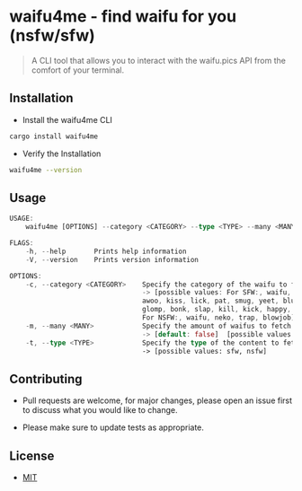 # waifu4me - find waifu for you (nsfw/sfw)

> A CLI tool that allows you to interact with the waifu.pics API from the comfort of your terminal.

## Installation

- Install the waifu4me CLI

```sh
cargo install waifu4me
```

- Verify the Installation

```sh
waifu4me --version
```

## Usage

```rust
USAGE:
    waifu4me [OPTIONS] --category <CATEGORY> --type <TYPE> --many <MANY>

FLAGS:
    -h, --help       Prints help information
    -V, --version    Prints version information

OPTIONS:
    -c, --category <CATEGORY>    Specify the category of the waifu to fetch.
                                 -> [possible values: For SFW:, waifu, nekoshinobu, megumin, bully, cuddle, cry, hug,
                                 awoo, kiss, lick, pat, smug, yeet, blush, smile, wave, highfive, handhold, nom, bite,
                                 glomp, bonk, slap, kill, kick, happy, wink, poke, dance, cringe,
                                 For NSFW:, waifu, neko, trap, blowjob]
    -m, --many <MANY>            Specify the amount of waifus to fetch (true for many).
                                 -> [default: false]  [possible values: true, false]
    -t, --type <TYPE>            Specify the type of the content to fetch.
                                 -> [possible values: sfw, nsfw]
```

## Contributing

- Pull requests are welcome, for major changes, please open an issue first to
discuss what you would like to change.

- Please make sure to update tests as appropriate.

## License

- [MIT](https://choosealicense.com/licenses/mit/)
